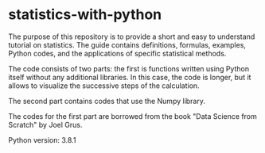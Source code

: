 # statistics-with-python
The purpose of this repository is to provide a short and easy to understand tutorial on statistics. The guide contains definitions, formulas, examples, Python codes, and the applications of specific statistical methods.

The code consists of two parts: the first is functions written using Python itself without any additional libraries. In this case, the code is longer, but it allows to visualize the successive steps of the calculation.

The second part contains codes that use the Numpy library.

The codes for the first part are borrowed from the book "Data Science from Scratch" by Joel Grus.

Python version: 3.8.1
